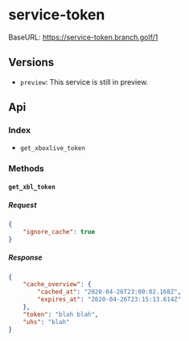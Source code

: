 # service-token

BaseURL: https://service-token.branch.golf/1

## Versions

- `preview`: This service is still in preview.

## Api

### Index

- `get_xboxlive_token`

### Methods

#### `get_xbl_token`

##### Request

```json
{
	"ignore_cache": true
}
```

##### Response

```json
{
	"cache_overview": {
		"cached_at": "2020-04-26T23:00:02.168Z",
		"expires_at": "2020-04-26T23:15:13.614Z"
	},
	"token": "blah blah",
	"uhs": "blah"
}
```

